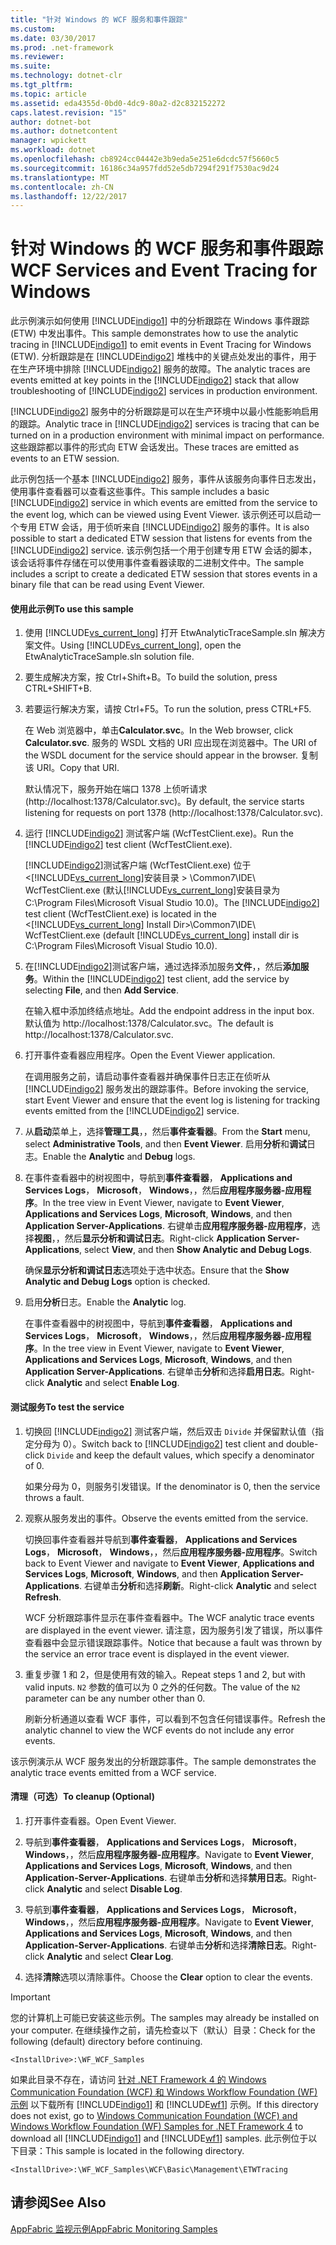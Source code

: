 ```yaml
---
title: "针对 Windows 的 WCF 服务和事件跟踪"
ms.custom: 
ms.date: 03/30/2017
ms.prod: .net-framework
ms.reviewer: 
ms.suite: 
ms.technology: dotnet-clr
ms.tgt_pltfrm: 
ms.topic: article
ms.assetid: eda4355d-0bd0-4dc9-80a2-d2c832152272
caps.latest.revision: "15"
author: dotnet-bot
ms.author: dotnetcontent
manager: wpickett
ms.workload: dotnet
ms.openlocfilehash: cb8924cc04442e3b9eda5e251e6dcdc57f5660c5
ms.sourcegitcommit: 16186c34a957fdd52e5db7294f291f7530ac9d24
ms.translationtype: MT
ms.contentlocale: zh-CN
ms.lasthandoff: 12/22/2017
---
```

# <a name="wcf-services-and-event-tracing-for-windows"></a><span data-ttu-id="d3698-102">针对 Windows 的 WCF 服务和事件跟踪</span><span class="sxs-lookup"><span data-stu-id="d3698-102">WCF Services and Event Tracing for Windows</span></span>
<span data-ttu-id="d3698-103">此示例演示如何使用 [!INCLUDE[indigo1](../../../../includes/indigo1-md.md)] 中的分析跟踪在 Windows 事件跟踪 (ETW) 中发出事件。</span><span class="sxs-lookup"><span data-stu-id="d3698-103">This sample demonstrates how to use the analytic tracing in [!INCLUDE[indigo1](../../../../includes/indigo1-md.md)] to emit events in Event Tracing for Windows (ETW).</span></span> <span data-ttu-id="d3698-104">分析跟踪是在 [!INCLUDE[indigo2](../../../../includes/indigo2-md.md)] 堆栈中的关键点处发出的事件，用于在生产环境中排除 [!INCLUDE[indigo2](../../../../includes/indigo2-md.md)] 服务的故障。</span><span class="sxs-lookup"><span data-stu-id="d3698-104">The analytic traces are events emitted at key points in the [!INCLUDE[indigo2](../../../../includes/indigo2-md.md)] stack that allow troubleshooting of [!INCLUDE[indigo2](../../../../includes/indigo2-md.md)] services in production environment.</span></span>  
  
 <span data-ttu-id="d3698-105">[!INCLUDE[indigo2](../../../../includes/indigo2-md.md)] 服务中的分析跟踪是可以在生产环境中以最小性能影响启用的跟踪。</span><span class="sxs-lookup"><span data-stu-id="d3698-105">Analytic trace in [!INCLUDE[indigo2](../../../../includes/indigo2-md.md)] services is tracing that can be turned on in a production environment with minimal impact on performance.</span></span> <span data-ttu-id="d3698-106">这些跟踪都以事件的形式向 ETW 会话发出。</span><span class="sxs-lookup"><span data-stu-id="d3698-106">These traces are emitted as events to an ETW session.</span></span>  
  
 <span data-ttu-id="d3698-107">此示例包括一个基本 [!INCLUDE[indigo2](../../../../includes/indigo2-md.md)] 服务，事件从该服务向事件日志发出，使用事件查看器可以查看这些事件。</span><span class="sxs-lookup"><span data-stu-id="d3698-107">This sample includes a basic [!INCLUDE[indigo2](../../../../includes/indigo2-md.md)] service in which events are emitted from the service to the event log, which can be viewed using Event Viewer.</span></span> <span data-ttu-id="d3698-108">该示例还可以启动一个专用 ETW 会话，用于侦听来自 [!INCLUDE[indigo2](../../../../includes/indigo2-md.md)] 服务的事件。</span><span class="sxs-lookup"><span data-stu-id="d3698-108">It is also possible to start a dedicated ETW session that listens for events from the [!INCLUDE[indigo2](../../../../includes/indigo2-md.md)] service.</span></span> <span data-ttu-id="d3698-109">该示例包括一个用于创建专用 ETW 会话的脚本，该会话将事件存储在可以使用事件查看器读取的二进制文件中。</span><span class="sxs-lookup"><span data-stu-id="d3698-109">The sample includes a script to create a dedicated ETW session that stores events in a binary file that can be read using Event Viewer.</span></span>  
  
#### <a name="to-use-this-sample"></a><span data-ttu-id="d3698-110">使用此示例</span><span class="sxs-lookup"><span data-stu-id="d3698-110">To use this sample</span></span>  
  
1.  <span data-ttu-id="d3698-111">使用 [!INCLUDE[vs_current_long](../../../../includes/vs-current-long-md.md)] 打开 EtwAnalyticTraceSample.sln 解决方案文件。</span><span class="sxs-lookup"><span data-stu-id="d3698-111">Using [!INCLUDE[vs_current_long](../../../../includes/vs-current-long-md.md)], open the EtwAnalyticTraceSample.sln solution file.</span></span>  
  
2.  <span data-ttu-id="d3698-112">要生成解决方案，按 Ctrl+Shift+B。</span><span class="sxs-lookup"><span data-stu-id="d3698-112">To build the solution, press CTRL+SHIFT+B.</span></span>  
  
3.  <span data-ttu-id="d3698-113">若要运行解决方案，请按 Ctrl+F5。</span><span class="sxs-lookup"><span data-stu-id="d3698-113">To run the solution, press CTRL+F5.</span></span>  
  
     <span data-ttu-id="d3698-114">在 Web 浏览器中，单击**Calculator.svc**。</span><span class="sxs-lookup"><span data-stu-id="d3698-114">In the Web browser, click **Calculator.svc**.</span></span> <span data-ttu-id="d3698-115">服务的 WSDL 文档的 URI 应出现在浏览器中。</span><span class="sxs-lookup"><span data-stu-id="d3698-115">The URI of the WSDL document for the service should appear in the browser.</span></span> <span data-ttu-id="d3698-116">复制该 URI。</span><span class="sxs-lookup"><span data-stu-id="d3698-116">Copy that URI.</span></span>  
  
     <span data-ttu-id="d3698-117">默认情况下，服务开始在端口 1378 上侦听请求 (http://localhost:1378/Calculator.svc)。</span><span class="sxs-lookup"><span data-stu-id="d3698-117">By default, the service starts listening for requests on port 1378 (http://localhost:1378/Calculator.svc).</span></span>  
  
4.  <span data-ttu-id="d3698-118">运行 [!INCLUDE[indigo2](../../../../includes/indigo2-md.md)] 测试客户端 (WcfTestClient.exe)。</span><span class="sxs-lookup"><span data-stu-id="d3698-118">Run the [!INCLUDE[indigo2](../../../../includes/indigo2-md.md)] test client (WcfTestClient.exe).</span></span>  
  
     <span data-ttu-id="d3698-119">[!INCLUDE[indigo2](../../../../includes/indigo2-md.md)]测试客户端 (WcfTestClient.exe) 位于\<[!INCLUDE[vs_current_long](../../../../includes/vs-current-long-md.md)]安装目录 > \Common7\IDE\ WcfTestClient.exe (默认[!INCLUDE[vs_current_long](../../../../includes/vs-current-long-md.md)]安装目录为 C:\Program Files\Microsoft Visual Studio 10.0)。</span><span class="sxs-lookup"><span data-stu-id="d3698-119">The [!INCLUDE[indigo2](../../../../includes/indigo2-md.md)] test client (WcfTestClient.exe) is located in the \<[!INCLUDE[vs_current_long](../../../../includes/vs-current-long-md.md)] Install Dir>\Common7\IDE\ WcfTestClient.exe (default [!INCLUDE[vs_current_long](../../../../includes/vs-current-long-md.md)] install dir is C:\Program Files\Microsoft Visual Studio 10.0).</span></span>  
  
5.  <span data-ttu-id="d3698-120">在[!INCLUDE[indigo2](../../../../includes/indigo2-md.md)]测试客户端，通过选择添加服务**文件**，，然后**添加服务**。</span><span class="sxs-lookup"><span data-stu-id="d3698-120">Within the [!INCLUDE[indigo2](../../../../includes/indigo2-md.md)] test client, add the service by selecting **File**, and then **Add Service**.</span></span>  
  
     <span data-ttu-id="d3698-121">在输入框中添加终结点地址。</span><span class="sxs-lookup"><span data-stu-id="d3698-121">Add the endpoint address in the input box.</span></span> <span data-ttu-id="d3698-122">默认值为 http://localhost:1378/Calculator.svc。</span><span class="sxs-lookup"><span data-stu-id="d3698-122">The default is http://localhost:1378/Calculator.svc.</span></span>  
  
6.  <span data-ttu-id="d3698-123">打开事件查看器应用程序。</span><span class="sxs-lookup"><span data-stu-id="d3698-123">Open the Event Viewer application.</span></span>  
  
     <span data-ttu-id="d3698-124">在调用服务之前，请启动事件查看器并确保事件日志正在侦听从 [!INCLUDE[indigo2](../../../../includes/indigo2-md.md)] 服务发出的跟踪事件。</span><span class="sxs-lookup"><span data-stu-id="d3698-124">Before invoking the service, start Event Viewer and ensure that the event log is listening for tracking events emitted from the [!INCLUDE[indigo2](../../../../includes/indigo2-md.md)] service.</span></span>  
  
7.  <span data-ttu-id="d3698-125">从**启动**菜单上，选择**管理工具**，，然后**事件查看器**。</span><span class="sxs-lookup"><span data-stu-id="d3698-125">From the **Start** menu, select **Administrative Tools**, and then **Event Viewer**.</span></span>  <span data-ttu-id="d3698-126">启用**分析**和**调试**日志。</span><span class="sxs-lookup"><span data-stu-id="d3698-126">Enable the **Analytic** and **Debug** logs.</span></span>  
  
8.  <span data-ttu-id="d3698-127">在事件查看器中的树视图中，导航到**事件查看器**， **Applications and Services Logs**， **Microsoft**， **Windows**，，然后**应用程序服务器-应用程序**。</span><span class="sxs-lookup"><span data-stu-id="d3698-127">In the tree view in Event Viewer, navigate to **Event Viewer**, **Applications and Services Logs**, **Microsoft**, **Windows**, and then **Application Server-Applications**.</span></span> <span data-ttu-id="d3698-128">右键单击**应用程序服务器-应用程序**，选择**视图**，，然后**显示分析和调试日志**。</span><span class="sxs-lookup"><span data-stu-id="d3698-128">Right-click **Application Server-Applications**, select **View**, and then **Show Analytic and Debug Logs**.</span></span>  
  
     <span data-ttu-id="d3698-129">确保**显示分析和调试日志**选项处于选中状态。</span><span class="sxs-lookup"><span data-stu-id="d3698-129">Ensure that the **Show Analytic and Debug Logs** option is checked.</span></span>  
  
9. <span data-ttu-id="d3698-130">启用**分析**日志。</span><span class="sxs-lookup"><span data-stu-id="d3698-130">Enable the **Analytic** log.</span></span>  
  
     <span data-ttu-id="d3698-131">在事件查看器中的树视图中，导航到**事件查看器**， **Applications and Services Logs**， **Microsoft**， **Windows**，，然后**应用程序服务器-应用程序**。</span><span class="sxs-lookup"><span data-stu-id="d3698-131">In the tree view in Event Viewer, navigate to **Event Viewer**, **Applications and Services Logs**, **Microsoft**, **Windows**, and then **Application Server-Applications**.</span></span> <span data-ttu-id="d3698-132">右键单击**分析**和选择**启用日志**。</span><span class="sxs-lookup"><span data-stu-id="d3698-132">Right-click **Analytic** and select **Enable Log**.</span></span>  
  
#### <a name="to-test-the-service"></a><span data-ttu-id="d3698-133">测试服务</span><span class="sxs-lookup"><span data-stu-id="d3698-133">To test the service</span></span>  
  
1.  <span data-ttu-id="d3698-134">切换回 [!INCLUDE[indigo2](../../../../includes/indigo2-md.md)] 测试客户端，然后双击 `Divide` 并保留默认值（指定分母为 0）。</span><span class="sxs-lookup"><span data-stu-id="d3698-134">Switch back to [!INCLUDE[indigo2](../../../../includes/indigo2-md.md)] test client and double-click `Divide` and keep the default values, which specify a denominator of 0.</span></span>  
  
     <span data-ttu-id="d3698-135">如果分母为 0，则服务引发错误。</span><span class="sxs-lookup"><span data-stu-id="d3698-135">If the denominator is 0, then the service throws a fault.</span></span>  
  
2.  <span data-ttu-id="d3698-136">观察从服务发出的事件。</span><span class="sxs-lookup"><span data-stu-id="d3698-136">Observe the events emitted from the service.</span></span>  
  
     <span data-ttu-id="d3698-137">切换回事件查看器并导航到**事件查看器**， **Applications and Services Logs**， **Microsoft**， **Windows**，，然后**应用程序服务器-应用程序**。</span><span class="sxs-lookup"><span data-stu-id="d3698-137">Switch back to Event Viewer and navigate to **Event Viewer**, **Applications and Services Logs**, **Microsoft**, **Windows**, and then **Application Server-Applications**.</span></span> <span data-ttu-id="d3698-138">右键单击**分析**和选择**刷新**。</span><span class="sxs-lookup"><span data-stu-id="d3698-138">Right-click **Analytic** and select **Refresh**.</span></span>  
  
     <span data-ttu-id="d3698-139">WCF 分析跟踪事件显示在事件查看器中。</span><span class="sxs-lookup"><span data-stu-id="d3698-139">The WCF analytic trace events are displayed in the event viewer.</span></span> <span data-ttu-id="d3698-140">请注意，因为服务引发了错误，所以事件查看器中会显示错误跟踪事件。</span><span class="sxs-lookup"><span data-stu-id="d3698-140">Notice that because a fault was thrown by the service an error trace event is displayed in the event viewer.</span></span>  
  
3.  <span data-ttu-id="d3698-141">重复步骤 1 和 2，但是使用有效的输入。</span><span class="sxs-lookup"><span data-stu-id="d3698-141">Repeat steps 1 and 2, but with valid inputs.</span></span> <span data-ttu-id="d3698-142">`N2` 参数的值可以为 0 之外的任何数。</span><span class="sxs-lookup"><span data-stu-id="d3698-142">The value of the `N2` parameter can be any number other than 0.</span></span>  
  
     <span data-ttu-id="d3698-143">刷新分析通道以查看 WCF 事件，可以看到不包含任何错误事件。</span><span class="sxs-lookup"><span data-stu-id="d3698-143">Refresh the analytic channel to view the WCF events do not include any error events.</span></span>  
  
 <span data-ttu-id="d3698-144">该示例演示从 WCF 服务发出的分析跟踪事件。</span><span class="sxs-lookup"><span data-stu-id="d3698-144">The sample demonstrates the analytic trace events emitted from a WCF service.</span></span>  
  
#### <a name="to-cleanup-optional"></a><span data-ttu-id="d3698-145">清理（可选）</span><span class="sxs-lookup"><span data-stu-id="d3698-145">To cleanup (Optional)</span></span>  
  
1.  <span data-ttu-id="d3698-146">打开事件查看器。</span><span class="sxs-lookup"><span data-stu-id="d3698-146">Open Event Viewer.</span></span>  
  
2.  <span data-ttu-id="d3698-147">导航到**事件查看器**， **Applications and Services Logs**， **Microsoft**， **Windows**，，然后**应用程序服务器-应用程序**。</span><span class="sxs-lookup"><span data-stu-id="d3698-147">Navigate to **Event Viewer**, **Applications and Services Logs**, **Microsoft**, **Windows**, and then **Application-Server-Applications**.</span></span> <span data-ttu-id="d3698-148">右键单击**分析**和选择**禁用日志**。</span><span class="sxs-lookup"><span data-stu-id="d3698-148">Right-click **Analytic** and select **Disable Log**.</span></span>  
  
3.  <span data-ttu-id="d3698-149">导航到**事件查看器**， **Applications and Services Logs**， **Microsoft**， **Windows**，，然后**应用程序服务器-应用程序**。</span><span class="sxs-lookup"><span data-stu-id="d3698-149">Navigate to **Event Viewer**, **Applications and Services Logs**, **Microsoft**, **Windows**, and then **Application-Server-Applications**.</span></span> <span data-ttu-id="d3698-150">右键单击**分析**和选择**清除日志**。</span><span class="sxs-lookup"><span data-stu-id="d3698-150">Right-click **Analytic** and select **Clear Log**.</span></span>  
  
4.  <span data-ttu-id="d3698-151">选择**清除**选项以清除事件。</span><span class="sxs-lookup"><span data-stu-id="d3698-151">Choose the **Clear** option to clear the events.</span></span>  
  
> [!IMPORTANT]
>  <span data-ttu-id="d3698-152">您的计算机上可能已安装这些示例。</span><span class="sxs-lookup"><span data-stu-id="d3698-152">The samples may already be installed on your computer.</span></span> <span data-ttu-id="d3698-153">在继续操作之前，请先检查以下（默认）目录：</span><span class="sxs-lookup"><span data-stu-id="d3698-153">Check for the following (default) directory before continuing.</span></span>  
>   
>  `<InstallDrive>:\WF_WCF_Samples`  
>   
>  <span data-ttu-id="d3698-154">如果此目录不存在，请访问 [针对 .NET Framework 4 的 Windows Communication Foundation (WCF) 和 Windows Workflow Foundation (WF) 示例](http://go.microsoft.com/fwlink/?LinkId=150780) 以下载所有 [!INCLUDE[indigo1](../../../../includes/indigo1-md.md)] 和 [!INCLUDE[wf1](../../../../includes/wf1-md.md)] 示例。</span><span class="sxs-lookup"><span data-stu-id="d3698-154">If this directory does not exist, go to [Windows Communication Foundation (WCF) and Windows Workflow Foundation (WF) Samples for .NET Framework 4](http://go.microsoft.com/fwlink/?LinkId=150780) to download all [!INCLUDE[indigo1](../../../../includes/indigo1-md.md)] and [!INCLUDE[wf1](../../../../includes/wf1-md.md)] samples.</span></span> <span data-ttu-id="d3698-155">此示例位于以下目录：</span><span class="sxs-lookup"><span data-stu-id="d3698-155">This sample is located in the following directory.</span></span>  
>   
>  `<InstallDrive>:\WF_WCF_Samples\WCF\Basic\Management\ETWTracing`  
  
## <a name="see-also"></a><span data-ttu-id="d3698-156">请参阅</span><span class="sxs-lookup"><span data-stu-id="d3698-156">See Also</span></span>  
 [<span data-ttu-id="d3698-157">AppFabric 监视示例</span><span class="sxs-lookup"><span data-stu-id="d3698-157">AppFabric Monitoring Samples</span></span>](http://go.microsoft.com/fwlink/?LinkId=193959)
